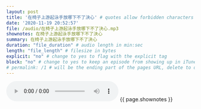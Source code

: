 ```yaml
---
layout: post
title: '在椅子上游起泳手放哪下不了決心' # quotes allow forbidden characters like the colon
date: '2020-11-19 20:52:57'
file: /audio/在椅子上游起泳手放哪下不了決心.mp3
shownotes: 在椅子上游起泳手放哪下不了決心
summary: 在椅子上游起泳手放哪下不了決心
duration: "file_duration" # audio length in min:sec
length: "file_length" # filesize in bytes
explicit: "no" # change to yes to flag with the explicit tag
block: "no" # change to yes to keep an episode from showing up in iTunes
# permalink: /1 # will be the ending part of the pages URL, delete to default to the title
---
```


<audio controls>
<source src="{{site.url}}{{site.baseurl}}{{ page.file }}" type="audio/x-mp3">
Your browser does not support the audio element.
</audio>
{{ page.shownotes }}
